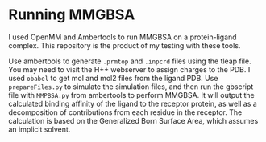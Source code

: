 # Running MMGBSA

I used OpenMM and Ambertools to run MMGBSA on a protein-ligand complex. This repository is the product of my testing with these tools. 

Use ambertools to generate `.prmtop` and `.inpcrd` files using the tleap file. You may need to visit the H++ webserver to assign charges to the PDB. I used `obabel` to get mol and mol2 files from the ligand PDB. Use `prepareFiles.py` to simulate the simulation files, and then run the gbscript file with `MMPBSA.py` from ambertools to perform MMGBSA. It will output the calculated binding affinity of the ligand to the receptor protein, as well as a decomposition of contributions from each residue in the receptor. The calculation is based on the Generalized Born Surface Area, which assumes an implicit solvent.   

